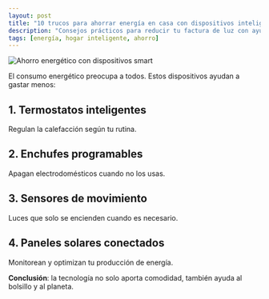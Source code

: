 ```yaml
---
layout: post
title: "10 trucos para ahorrar energía en casa con dispositivos inteligentes"
description: "Consejos prácticos para reducir tu factura de luz con ayuda de la tecnología."
tags: [energía, hogar inteligente, ahorro]
---
```

![Ahorro energético con dispositivos smart](https://images.pexels.com/photos/27523002/pexels-photo-27523002.jpeg)

El consumo energético preocupa a todos. Estos dispositivos ayudan a gastar menos:

## 1. Termostatos inteligentes
Regulan la calefacción según tu rutina.

## 2. Enchufes programables
Apagan electrodomésticos cuando no los usas.

## 3. Sensores de movimiento
Luces que solo se encienden cuando es necesario.

## 4. Paneles solares conectados
Monitorean y optimizan tu producción de energía.

**Conclusión**: la tecnología no solo aporta comodidad, también ayuda al bolsillo y al planeta.
